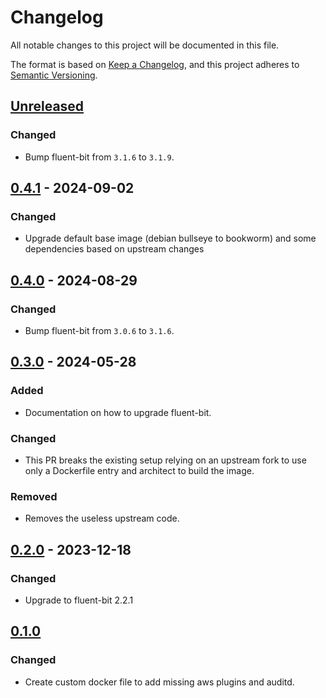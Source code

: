 # Changelog

All notable changes to this project will be documented in this file.

The format is based on [Keep a Changelog](https://keepachangelog.com/en/1.0.0/),
and this project adheres to [Semantic Versioning](https://semver.org/spec/v2.0.0.html).

## [Unreleased]

### Changed

- Bump fluent-bit from `3.1.6` to `3.1.9`.

## [0.4.1] - 2024-09-02

### Changed

- Upgrade default base image (debian bullseye to bookworm) and some dependencies based on upstream changes

## [0.4.0] - 2024-08-29

### Changed

- Bump fluent-bit from `3.0.6` to `3.1.6`.

## [0.3.0] - 2024-05-28

### Added

- Documentation on how to upgrade fluent-bit.

### Changed

- This PR breaks the existing setup relying on an upstream fork to use only a Dockerfile entry and architect to build the image.

### Removed

- Removes the useless upstream code.

## [0.2.0] - 2023-12-18

### Changed

- Upgrade to fluent-bit 2.2.1

## [0.1.0]

### Changed

- Create custom docker file to add missing aws plugins and auditd.

[Unreleased]: https://github.com/giantswarm/fluent-bit/compare/v0.4.1...HEAD
[0.4.1]: https://github.com/giantswarm/fluent-bit/compare/v0.4.0...v0.4.1
[0.4.0]: https://github.com/giantswarm/fluent-bit/compare/v0.3.0...v0.4.0
[0.3.0]: https://github.com/giantswarm/fluent-bit/compare/v0.2.0...v0.3.0
[0.2.0]: https://github.com/giantswarm/fluent-bit/compare/v0.1.0...v0.2.0
[0.1.0]: https://github.com/giantswarm/fluent-bit/releases/tag/v0.1.0
